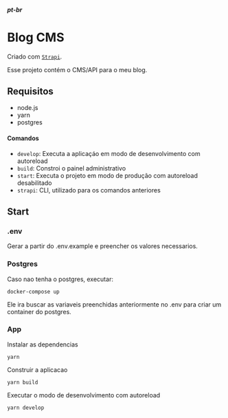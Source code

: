 ##### pt-br

# Blog CMS

Criado com [`Strapi`](https://strapi.io/documentation/developer-docs/latest/getting-started/quick-start.html#_1-install-strapi-and-create-a-new-project).

Esse projeto contém o CMS/API para o meu blog.

## Requisitos

- node.js
- yarn
- postgres

#### Comandos

- `develop`: Executa a aplicaçáo em modo de desenvolvimento com autoreload
- `build`: Constroi o painel administrativo
- `start`: Executa o projeto em modo de produção com autoreload desabilitado
- `strapi`: CLI, utilizado para os comandos anteriores

## Start

### .env

Gerar a partir do .env.example e preencher os valores necessarios.

### Postgres

Caso nao tenha o postgres, executar:

```
docker-compose up
```

Ele ira buscar as variaveis preenchidas anteriormente no .env para criar um container do postgres.

### App

Instalar as dependencias

```
yarn
```

Construir a aplicacao

```
yarn build
```

Executar o modo de desenvolvimento com autoreload

```
yarn develop
```
